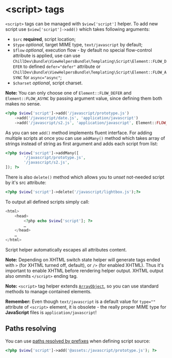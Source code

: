 <!---
# This file is part of the ChillDev ViewHelpers bundle.
#
# @author Rafał Wrzeszcz <rafal.wrzeszcz@wrzasq.pl>
# @copyright 2012 - 2015 © by Rafał Wrzeszcz - Wrzasq.pl.
# @version 0.1.5
# @since 0.0.2
# @package ChillDev\Bundle\ViewHelpersBundle
-->

# &lt;script&gt; tags

`<script>` tags can be managed with `$view['script']` helper. To add new script use `$view['script']->add()` which takes following arguments:

-   `$src` **required**, script location;
-   `$type` *optional*, target MIME type, `text/javascript` by default;
-   `$flow` *optional*, execution flow - by default no special flow-control attribute is applied, use can use `ChillDev\Bundle\ViewHelpersBundle\Templating\Script\Element::FLOW_DEFER` to defined `defer="defer"` attribute or `ChillDev\Bundle\ViewHelpersBundle\Templating\Script\Element::FLOW_ASYNC` for `async="async"`;
-   `$charset` *optional*, script charset.

**Note:** You can only choose one of `Element::FLOW_DEFER` and `Element::FLOW_ASYNC` by passing argument value, since defining them both makes no sense.

```php
<?php $view['script']->add('/javascript/prototype.js')
    ->add('/javascript/date.js', 'application/javascript')
    ->add('/javascript/s2.js', 'application/javascript', Element::FLOW_DEFER); ?>
```

As you can see `add()` method implements fluent interface. For adding multiple scripts at once you can use `addMany()` method which takes array of strings instead of string as first argument and adds each script from list:

```php
<?php $view['script']->addMany([
        '/javascript/prototype.js',
        '/javascript/s2.js',
]); ?>
```

There is also `delete()` method which allows you to *unset* not-needed script by it's src attribute:

```php
<?php $view['script']->delete('/javascript/lightbox.js');?>
```

To output all defined scripts simply call:

```php
<html>
    <head>
        <?php echo $view['script']; ?>
        …
    </head>
    …
</html>
```

Script helper automatically escapes all attributes content.

**Note:** Depending on XHTML switch state helper will generate tags ended with `>` (for XHTML turned off, default), or `/>` (for enabled XHTML). Thus it's important to enable XHTML 
before rendering helper output. XHTML output also ommits `</script>` ending tag.

**Note:** `<script>` tag helper extends [`ArrayObject`](http://php.net/manual/en/class.arrayobject.php), so you can use standard methods to manage contained elements.

**Remember:** Even though `text/javascript` is a default value for `type=""` attribute of `<script>` element, it is obsolete - the really proper MIME type for **JavaScript** files is `application/javascript`!

## Paths resolving

You can use [paths resolved by prefixes](../usage.md#paths-resolving) when defining script source:

```php
<?php $view['script']->add('@assets:/javascript/prototype.js'); ?>
```
